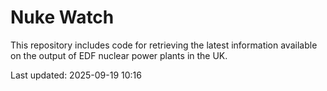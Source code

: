 # Nuke Watch

This repository includes code for retrieving the latest information available on the output of EDF nuclear power plants in the UK.

Last updated: 2025-09-19 10:16